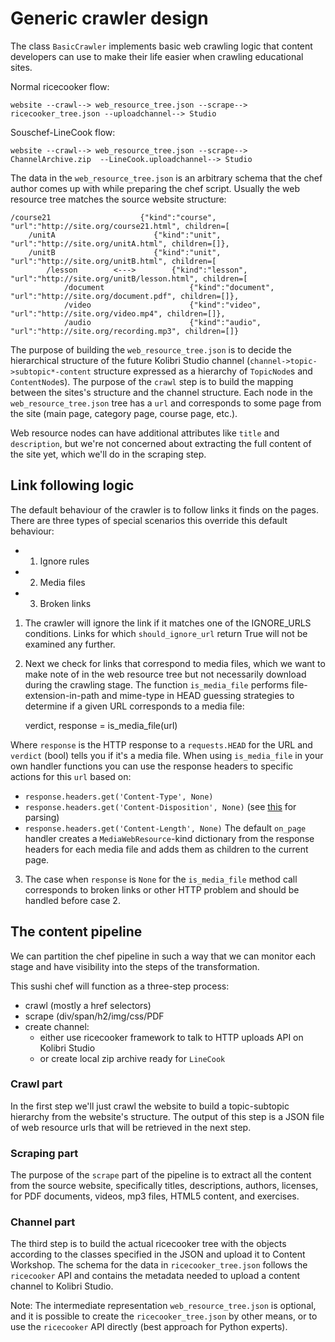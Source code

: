 Generic crawler design
======================
The class `BasicCrawler` implements basic web crawling logic that content
developers can use to make their life easier when crawling educational sites.

Normal ricecooker flow:

    website --crawl--> web_resource_tree.json --scrape--> ricecooker_tree.json --uploadchannel--> Studio


Souschef-LineCook flow:

    website --crawl--> web_resource_tree.json --scrape--> ChannelArchive.zip  --LineCook.uploadchannel--> Studio

The data in the `web_resource_tree.json` is an arbitrary schema that the chef
author comes up with while preparing the chef script. Usually the web resource
tree matches the source website structure:

    /course21                    {"kind":"course", "url":"http://site.org/course21.html", children=[
        /unitA                      {"kind":"unit", "url":"http://site.org/unitA.html", children=[]},
        /unitB                      {"kind":"unit", "url":"http://site.org/unitB.html", children=[
            /lesson        <--->        {"kind":"lesson", "url":"http://site.org/unitB/lesson.html", children=[
                /document                   {"kind":"document", "url":"http://site.org/document.pdf", children=[]},
                /video                      {"kind":"video", "url":"http://site.org/video.mp4", children=[]},
                /audio                      {"kind":"audio", "url":"http://site.org/recording.mp3", children=[]}


The purpose of building the `web_resource_tree.json` is to decide the hierarchical
structure of the future Kolibri Studio channel (`channel->topic->subtopic*-content`
structure expressed as a hierarchy of `TopicNode`s and `ContentNode`s).
The purpose of the `crawl` step is to build the mapping between the sites's structure
and the channel structure. Each node in the `web_resource_tree.json` tree has a `url`
and corresponds to some page from the site (main page, category page, course page, etc.).

Web resource nodes can have additional attributes like `title` and `description`,
but we're not concerned about extracting the full content of the site yet, which
we'll do in the scraping step.



Link following logic
--------------------
The default behaviour of the crawler is to follow links it finds on the pages.
There are three types of special scenarios this override this default behaviour:
  - 1. Ignore rules
  - 2. Media files
  - 3. Broken links

1. The crawler will ignore the link if it matches one of the IGNORE_URLS conditions.
Links for which `should_ignore_url` return True will not be examined any further.

2. Next we check for links that correspond to media files, which we want to make note of
in the web resource tree but not necessarily download during the crawling stage.
The function `is_media_file` performs file-extension-in-path and mime-type in HEAD
guessing strategies to determine if a given URL corresponds to a media file:

    verdict, response  =  is_media_file(url)

Where `response` is the HTTP response to a `requests.HEAD` for the URL
and `verdict` (bool) tells you if it's a media file.
When using `is_media_file` in your own handler functions you can use the response
headers to specific actions for this `url` based on:
  - `response.headers.get('Content-Type', None)`
  - `response.headers.get('Content-Disposition', None)` (see [this](https://pypi.python.org/pypi/rfc6266) for parsing)
  - `response.headers.get('Content-Length', None)`
The default `on_page` handler creates a `MediaWebResource`-kind dictionary from the
response headers for each media file and adds them as children to the current page.

3. The case when `response` is `None` for the `is_media_file` method call corresponds
   to broken links or other HTTP problem and should be handled before case 2.






The content pipeline
--------------------
We can partition the chef pipeline in such a way that we can monitor each stage
and have visibility into the steps of the transformation.

This sushi chef will function as a three-step process:
  - crawl (mostly a href selectors)
  - scrape (div/span/h2/img/css/PDF
  - create channel:
     - either use ricecooker framework to talk to HTTP uploads API on Kolibri Studio
     - or create local zip archive ready for `LineCook`


### Crawl part
In the first step we'll just crawl the website to build a topic-subtopic hierarchy
from the website's structure. The output of this step is a JSON file of web resource
urls that will be retrieved in the next step.

### Scraping part
The purpose of the `scrape` part of the pipeline is to extract all the content
from the source website, specifically titles, descriptions, authors, licenses,
for PDF documents, videos, mp3 files, HTML5 content, and exercises.

### Channel part
The third step is to build the actual ricecooker tree with the objects according
to the classes specified in the JSON and upload it to Content Workshop.
The schema for the data in `ricecooker_tree.json` follows the `ricecooker` API
and contains the metadata needed to upload a content channel to Kolibri Studio.

Note: The intermediate representation `web_resource_tree.json` is optional, and
it is possible to create the `ricecooker_tree.json` by other means,
or to use the `ricecooker` API directly (best approach for Python experts).

